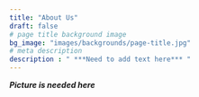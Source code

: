 ```yaml
---
title: "About Us"
draft: false
# page title background image
bg_image: "images/backgrounds/page-title.jpg"
# meta description
description : " ***Need to add text here*** "
---
```


***Picture is needed here***

